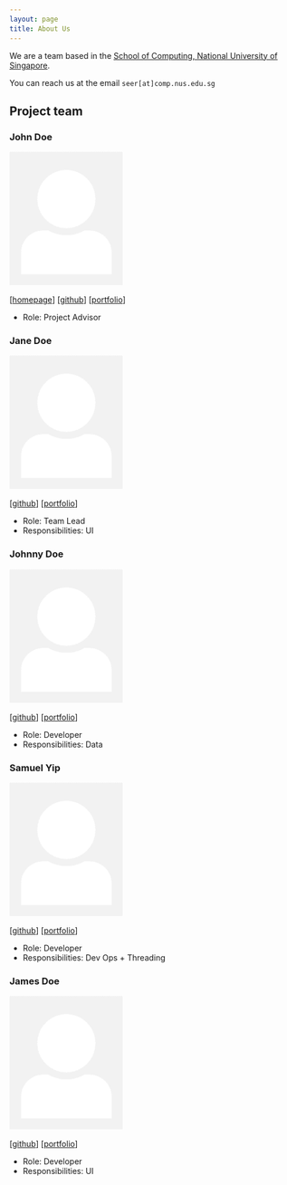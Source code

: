 ```yaml
---
layout: page
title: About Us
---
```


We are a team based in the [School of Computing, National University of Singapore](http://www.comp.nus.edu.sg).

You can reach us at the email `seer[at]comp.nus.edu.sg`

## Project team

### John Doe

<img src="images/samuelyip.png" width="200px">

[[homepage](http://www.comp.nus.edu.sg/~damithch)]
[[github](https://github.com/johndoe)]
[[portfolio](team/johndoe.md)]

* Role: Project Advisor

### Jane Doe

<img src="images/samuelyip.png" width="200px">

[[github](http://github.com/johndoe)]
[[portfolio](team/johndoe.md)]

* Role: Team Lead
* Responsibilities: UI

### Johnny Doe

<img src="images/samuelyip.png" width="200px">

[[github](http://github.com/johndoe)] [[portfolio](team/johndoe.md)]

* Role: Developer
* Responsibilities: Data

### Samuel Yip

<img src="images/samuelyip.png" width="200px">

[[github](http://github.com/johndoe)]
[[portfolio](team/johndoe.md)]

* Role: Developer
* Responsibilities: Dev Ops + Threading

### James Doe

<img src="images/samuelyip.png" width="200px">

[[github](http://github.com/johndoe)]
[[portfolio](team/johndoe.md)]

* Role: Developer
* Responsibilities: UI
